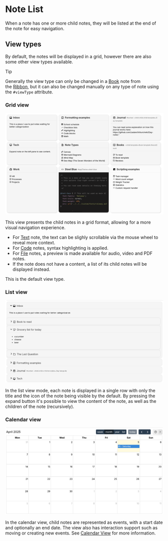 # Note List
When a note has one or more child notes, they will be listed at the end of the note for easy navigation.

## View types

By default, the notes will be displayed in a grid, however there are also some other view types available.

> [!TIP]
> Generally the view type can only be changed in a [Book](../../Note%20Types/Book.md) note from the [Ribbon](../UI%20Elements/Ribbon.md), but it can also be changed manually on any type of note using the `#viewType` attribute.

### Grid view

![](1_Note%20List_image.png)

This view presents the child notes in a grid format, allowing for a more visual navigation experience.

*   For [Text](../../Note%20Types/Text.md) note, the text can be slighly scrollable via the mouse wheel to reveal more context.
*   For [Code](../../Note%20Types/Code.md) notes, syntax highlighting is applied.
*   For [File](../../Note%20Types/File.md) notes, a preview is made available for audio, video and PDF notes.
*   If the note does not have a content, a list of its child notes will be displayed instead.

This is the default view type.

### List view

![](Note%20List_image.png)

In the list view mode, each note is displayed in a single row with only the title and the icon of the note being visible by the default. By pressing the expand button it's possible to view the content of the note, as well as the children of the note (recursively).

### Calendar view

![](2_Note%20List_image.png)

In the calendar view, child notes are represented as events, with a start date and optionally an end date. The view also has interaction support such as moving or creating new events. See [Calendar View](Note%20List/Calendar%20View.md) for more information.